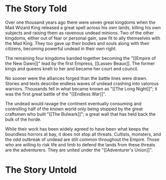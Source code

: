 # The Story Told
Over one thousand years ago there were seven great kingdoms when the Mad Wizard King released a great spell across his own lands, killing his own subjects and raising them as ravenous undead minions. Two of the other kingdoms, either out of fear or personal gain, saw fit to ally themselves with the Mad King. They too gave up their bodies and souls along with their citizens, becoming powerful undead in their own right.

The remaining four kingdoms banded together becoming the "[[Empire of the New Dawn]]" lead by the first Empress, [[Lassev Beaux]]. The former kings and queens knelt to her and became her court and council.

No sooner were the alliances forged than the battle lines were drawn. Stories and texts describe endless waves of undead crashing into valorous warriors. Thousands fell in what became known as "[[The Long Night]]"; it was the first great battle of the "[[Endless War]]".

The undead would ravage the continent eventually consuming and controlling half of the known world only being stopped by the great craftsmen who built "[[The Bulwark]]"; a great wall that has held back the bulk of the horde.

While their work has been widely agreed to have been what keeps the boundless horrors at bay, it does not stop all threats. Cultists, monsters, and the odd outbreak of undead are still common throughout the Empire. Those who are willing to risk life and limb to defend the lands from these threats are the adventurers. They are united under the "[[Adventurer's Union]]".

# The Story Untold
